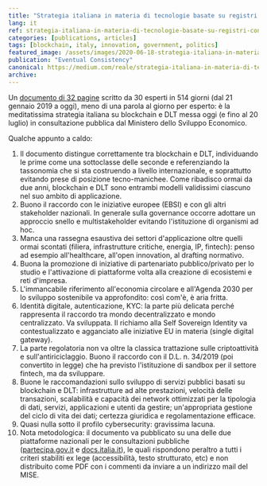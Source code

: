 ```yaml
---
title: "Strategia italiana in materia di tecnologie basate su registri condivisi e blockchain: qualche appunto"
lang: it
ref: strategia-italiana-in-materia-di-tecnologie-basate-su-registri-condivisi-e-blockchain
categories: [publications, articles]
tags: [blockchain, italy, innovation, government, politics]
featured_image: /assets/images/2020-06-18-strategia-italiana-in-materia-di-tecnologie-basate-su-registri-condivisi-e-blockchain.jpg
publication: "Eventual Consistency"
canonical: https://medium.com/reale/strategia-italiana-in-materia-di-tecnologie-basate-su-registri-condivisi-e-blockchain-qualche-31dd01cb4c2
archive:
---
```


Un [documento di 32 pagine](https://www.mise.gov.it/index.php/it/consultazione-blockchain) scritto da 30 esperti in 514 giorni (dal 21 gennaio 2019 a oggi), meno di una parola al giorno per esperto: è la meditatissima strategia italiana su blockchain e DLT messa oggi (e fino al 20 luglio) in consultazione pubblica dal Ministero dello Sviluppo Economico.

Qualche appunto a caldo:

1.  Il documento distingue correttamente tra blockchain e DLT, individuando le prime come una sottoclasse delle seconde e referenziando la tassonomia che si sta costruendo a livello internazionale, e soprattutto evitando prese di posizione tecno-manichee. Come ribadisco ormai da due anni, blockchain e DLT sono entrambi modelli validissimi ciascuno nel suo ambito di applicazione.
2.  Buono il raccordo con le iniziative europee (EBSI) e con gli altri stakeholder nazionali. In generale sulla governance occorre adottare un approccio snello e multistakeholder evitando l'istituzione di organismi ad hoc.
3.  Manca una rassegna esaustiva dei settori d'applicazione oltre quelli ormai scontati (filiera, infrastrutture critiche, energia, IP, fintech): penso ad esempio all'healthcare, all'open innovation, al drafting normativo.
4.  Buona la promozione di iniziative di partenariato pubblico/privato per lo studio e l'attivazione di piattaforme volta alla creazione di ecosistemi e reti d'impresa.
5.  L'immancabile riferimento all'economia circolare e all'Agenda 2030 per lo sviluppo sostenibile va approfondito: così com'è, è aria fritta.
6.  Identità digitale, autenticazione, KYC: la parte più delicata perché rappresenta il raccordo tra mondo decentralizzato e mondo centralizzato. Va sviluppata. Il richiamo alla Self Sovereign Identity va contestualizzato e agganciato alle iniziative EU in materia (single digital gateway).
7.  La parte regolatoria non va oltre la classica trattazione sulle criptoattività e sull'antiriciclaggio. Buono il raccordo con il D.L. n. 34/2019 (poi convertito in legge) che ha previsto l'istituzione di sandbox per il settore fintech, ma da sviluppare.
8.  Buone le raccomandazioni sullo sviluppo di servizi pubblici basati su blockchain e DLT: infrastrutture ad alte prestazioni, velocità delle transazioni, scalabilità e capacità dei network ottimizzati per la tipologia di dati, servizi, applicazioni e utenti da gestire; un'appropriata gestione del ciclo di vita dei dati; certezza giuridica e regolamentazione efficace.
9.  Quasi nulla sotto il profilo cybersecurity: gravissima lacuna.
10. Nota metodologica: il documento va pubblicato su una delle due piattaforme nazionali per le consultazioni pubbliche ([partecipa.gov.it](https://partecipa.gov.it/) e [docs.italia.it](https://docs.italia.it/)), le quali rispondono peraltro a tutti i criteri stabiliti ex lege (accessibilità, testo strutturato, etc) e non distribuito come PDF con i commenti da inviare a un indirizzo mail del MISE.
